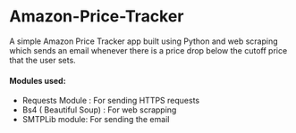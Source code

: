 # Amazon-Price-Tracker
A simple Amazon Price Tracker app built using Python and web scraping which sends an email whenever there is a price drop below the cutoff price that the user sets.  

<h4>Modules used:</h4>
<ul>
  <li>Requests Module : For sending HTTPS requests</li>
  <li>Bs4 ( Beautiful Soup) : For web scrapping</li>
  <li>SMTPLib module: For sending the email</li>
</ul>
